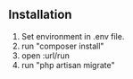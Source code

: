 ## Installation
1. Set environment in .env file.
2. run "composer install"
3. open :url/run
4. run "php artisan migrate"